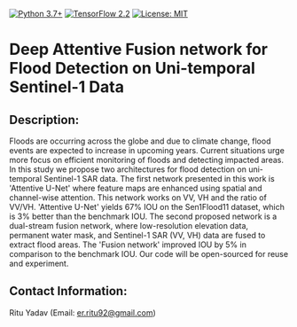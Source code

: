 [![Python 3.7+](https://img.shields.io/badge/python-3.7+-blue.svg)](https://www.python.org/downloads/release/python-376/)
[![TensorFlow 2.2](https://img.shields.io/badge/tensorflow-2.4-blue.svg)](https://github.com/tensorflow/tensorflow/releases/tag/v1.15.2)
[![License: MIT](https://img.shields.io/badge/License-MIT-yellow.svg)](https://github.com/RituYadav92/NuScenes_radar_RGBFused-Detection/blob/master/LICENCE)

# Deep Attentive Fusion network for Flood Detection on Uni-temporal Sentinel-1 Data
## Description: 
Floods are occurring across the globe and due to climate change, flood events are expected to increase in upcoming years. Current situations urge more focus on efficient monitoring of floods and detecting impacted areas. In this study we propose two architectures for flood detection on uni-temporal Sentinel-1 SAR data. The first network presented in this work is 'Attentive U-Net' where feature maps are enhanced using spatial and channel-wise attention. This network works on VV, VH and the ratio of VV/VH. 'Attentive U-Net' yields 67\% IOU on the Sen1Flood11 dataset, which is 3\% better than the benchmark IOU. The second proposed network is a dual-stream fusion network, where low-resolution elevation data, permanent water mask, and Sentinel-1 SAR (VV, VH) data are fused to extract flood areas. The 'Fusion network' improved IOU by 5\% in comparison to the benchmark IOU. Our code will be open-sourced for reuse and experiment.

## Contact Information: 
Ritu Yadav (Email: er.ritu92@gmail.com)
